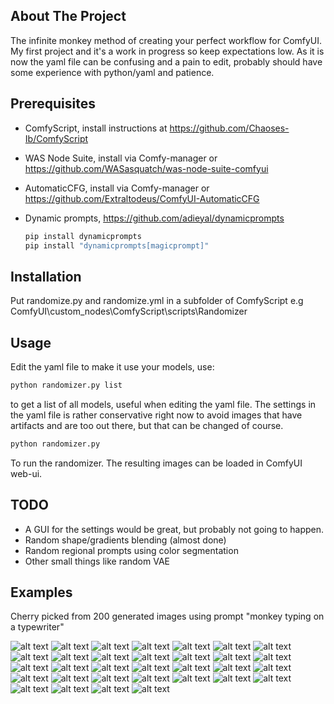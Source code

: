 ## About The Project
The infinite monkey method of creating your perfect workflow for ComfyUI. My first project and it's a work in progress so keep expectations low. As it is now the yaml file can be confusing and a pain to edit, probably should have some experience with python/yaml and patience.

## Prerequisites
* ComfyScript, install instructions at https://github.com/Chaoses-Ib/ComfyScript
* WAS Node Suite, install via Comfy-manager or https://github.com/WASasquatch/was-node-suite-comfyui
* AutomaticCFG, install via Comfy-manager or https://github.com/Extraltodeus/ComfyUI-AutomaticCFG
* Dynamic prompts, https://github.com/adieyal/dynamicprompts

  ```sh
  pip install dynamicprompts
  pip install "dynamicprompts[magicprompt]"
  ```

## Installation
Put randomize.py and randomize.yml in a subfolder of ComfyScript
e.g ComfyUI\custom_nodes\ComfyScript\scripts\Randomizer

## Usage
Edit the yaml file to make it use your models, use:
```sh
python randomizer.py list
```
to get a list of all models, useful when editing the yaml file. The settings in the yaml file is rather conservative right now to avoid images that have artifacts and are too out there, but that can be changed of course.
```sh
python randomizer.py
```
To run the randomizer. The resulting images can be loaded in ComfyUI web-ui.

## TODO
* A GUI for the settings would be great, but probably not going to happen.
* Random shape/gradients blending (almost done)
* Random regional prompts using color segmentation
* Other small things like random VAE

## Examples
Cherry picked from 200 generated images using prompt "monkey typing on a typewriter"

![alt text](https://github.com/lingondricka2/Stuff/blob/main/randomizer_images/ComfyUI_0002.png)
![alt text](https://github.com/lingondricka2/Stuff/blob/main/randomizer_images/ComfyUI_0003.png)
![alt text](https://github.com/lingondricka2/Stuff/blob/main/randomizer_images/ComfyUI_0005.png)
![alt text](https://github.com/lingondricka2/Stuff/blob/main/randomizer_images/ComfyUI_0006.png)
![alt text](https://github.com/lingondricka2/Stuff/blob/main/randomizer_images/ComfyUI_0010.png)
![alt text](https://github.com/lingondricka2/Stuff/blob/main/randomizer_images/ComfyUI_0014.png)
![alt text](https://github.com/lingondricka2/Stuff/blob/main/randomizer_images/ComfyUI_0015.png)
![alt text](https://github.com/lingondricka2/Stuff/blob/main/randomizer_images/ComfyUI_0018.png)
![alt text](https://github.com/lingondricka2/Stuff/blob/main/randomizer_images/ComfyUI_0028.png)
![alt text](https://github.com/lingondricka2/Stuff/blob/main/randomizer_images/ComfyUI_0031.png)
![alt text](https://github.com/lingondricka2/Stuff/blob/main/randomizer_images/ComfyUI_0034.png)
![alt text](https://github.com/lingondricka2/Stuff/blob/main/randomizer_images/ComfyUI_0037.png)
![alt text](https://github.com/lingondricka2/Stuff/blob/main/randomizer_images/ComfyUI_0040.png)
![alt text](https://github.com/lingondricka2/Stuff/blob/main/randomizer_images/ComfyUI_0041.png)
![alt text](https://github.com/lingondricka2/Stuff/blob/main/randomizer_images/ComfyUI_0047.png)
![alt text](https://github.com/lingondricka2/Stuff/blob/main/randomizer_images/ComfyUI_0050.png)
![alt text](https://github.com/lingondricka2/Stuff/blob/main/randomizer_images/ComfyUI_0054.png)
![alt text](https://github.com/lingondricka2/Stuff/blob/main/randomizer_images/ComfyUI_0057.png)
![alt text](https://github.com/lingondricka2/Stuff/blob/main/randomizer_images/ComfyUI_0058.png)
![alt text](https://github.com/lingondricka2/Stuff/blob/main/randomizer_images/ComfyUI_0065.png)
![alt text](https://github.com/lingondricka2/Stuff/blob/main/randomizer_images/ComfyUI_0066.png)
![alt text](https://github.com/lingondricka2/Stuff/blob/main/randomizer_images/ComfyUI_0070.png)
![alt text](https://github.com/lingondricka2/Stuff/blob/main/randomizer_images/ComfyUI_0072.png)
![alt text](https://github.com/lingondricka2/Stuff/blob/main/randomizer_images/ComfyUI_0076.png)
![alt text](https://github.com/lingondricka2/Stuff/blob/main/randomizer_images/ComfyUI_0080.png)
![alt text](https://github.com/lingondricka2/Stuff/blob/main/randomizer_images/ComfyUI_0083.png)
![alt text](https://github.com/lingondricka2/Stuff/blob/main/randomizer_images/ComfyUI_0087.png)
![alt text](https://github.com/lingondricka2/Stuff/blob/main/randomizer_images/ComfyUI_0088.png)
![alt text](https://github.com/lingondricka2/Stuff/blob/main/randomizer_images/ComfyUI_0094.png)
![alt text](https://github.com/lingondricka2/Stuff/blob/main/randomizer_images/ComfyUI_0095.png)
![alt text](https://github.com/lingondricka2/Stuff/blob/main/randomizer_images/ComfyUI_0098.png)
![alt text](https://github.com/lingondricka2/Stuff/blob/main/randomizer_images/ComfyUI_0099.png)
